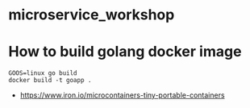 # microservice_workshop

# How to build golang docker image

    GOOS=linux go build
    docker build -t goapp .

* https://www.iron.io/microcontainers-tiny-portable-containers
